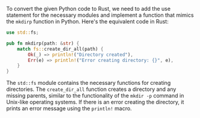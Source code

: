 To convert the given Python code to Rust, we need to add the use statement for the necessary modules and implement a function that mimics the `mkdirp` function in Python. Here's the equivalent code in Rust:
```rust
use std::fs;

pub fn mkdirp(path: &str) {
    match fs::create_dir_all(path) {
        Ok(_) => println!("Directory created"),
        Err(e) => println!("Error creating directory: {}", e),
    }
}
```
The `std::fs` module contains the necessary functions for creating directories. The `create_dir_all` function creates a directory and any missing parents, similar to the functionality of the `mkdir -p` command in Unix-like operating systems. If there is an error creating the directory, it prints an error message using the `println!` macro.
